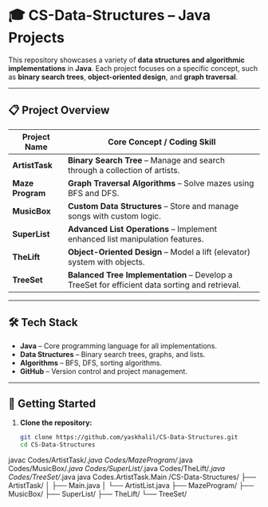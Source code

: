 # 🎓 CS-Data-Structures – Java Projects  

This repository showcases a variety of **data structures and algorithmic implementations** in **Java**. Each project focuses on a specific concept, such as **binary search trees**, **object-oriented design**, and **graph traversal**.

---

## 📋 Project Overview  

| **Project Name**        | **Core Concept / Coding Skill**              |
|-------------------------|----------------------------------------------|
| **ArtistTask**           | **Binary Search Tree** – Manage and search through a collection of artists. |
| **Maze Program**         | **Graph Traversal Algorithms** – Solve mazes using BFS and DFS. |
| **MusicBox**             | **Custom Data Structures** – Store and manage songs with custom logic. |
| **SuperList**            | **Advanced List Operations** – Implement enhanced list manipulation features. |
| **TheLift**              | **Object-Oriented Design** – Model a lift (elevator) system with objects. |
| **TreeSet**              | **Balanced Tree Implementation** – Develop a TreeSet for efficient data sorting and retrieval. |

---

## 🛠️ Tech Stack  

- **Java** – Core programming language for all implementations.  
- **Data Structures** – Binary search trees, graphs, and lists.  
- **Algorithms** – BFS, DFS, sorting algorithms.  
- **GitHub** – Version control and project management.

---

## 🚀 Getting Started  

1. **Clone the repository:**  
   ```bash
   git clone https://github.com/yaskhalil/CS-Data-Structures.git
   cd CS-Data-Structures
javac Codes/ArtistTask/*.java Codes/MazeProgram/*.java Codes/MusicBox/*.java Codes/SuperList/*.java Codes/TheLift/*.java Codes/TreeSet/*.java
java Codes.ArtistTask.Main
/CS-Data-Structures/
├── ArtistTask/
│   ├── Main.java
│   └── ArtistList.java
├── MazeProgram/
├── MusicBox/
├── SuperList/
├── TheLift/
└── TreeSet/
